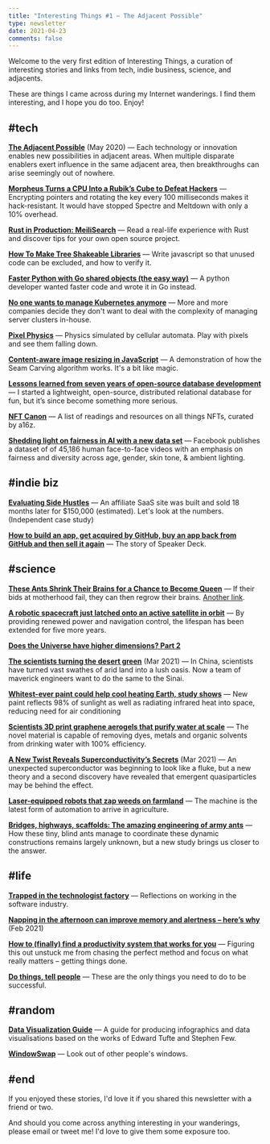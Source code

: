 ```yaml
---
title: "Interesting Things #1 — The Adjacent Possible"
type: newsletter
date: 2021-04-23
comments: false
---
```


Welcome to the very first edition of Interesting Things, a curation of interesting stories and links from tech, indie business, science, and adjacents.

These are things I came across during my Internet wanderings. I find them interesting, and I hope you do too. Enjoy!

<!--more-->

## #tech

**[The Adjacent Possible](https://sirupsen.com/adjacent-possible/?utm_source=bengtan.com)** (May 2020) &mdash; Each technology or innovation enables new possibilities in adjacent areas. When multiple disparate enablers exert influence in the same adjacent area, then breakthroughs can arise seemingly out of nowhere.

**[Morpheus Turns a CPU Into a Rubik’s Cube to Defeat Hackers](https://spectrum.ieee.org/tech-talk/semiconductors/processors/morpheus-turns-a-cpu-into-a-rubiks-cube-to-defeat-hackers?utm_source=bengtan.com)** &mdash; Encrypting pointers and rotating the key every 100 milliseconds makes it hack-resistant. It would have stopped Spectre and Meltdown with only a 10% overhead.

**[Rust in Production: MeiliSearch](https://serokell.io/blog/rust-in-production-meilisearch?utm_source=bengtan.com)** &mdash; Read a real-life experience with Rust and discover tips for your own open source project.

**[How To Make Tree Shakeable Libraries](https://blog.theodo.com/2021/04/library-tree-shaking/?utm_source=bengtan.com)** &mdash; Write javascript so that unused code can be excluded, and how to verify it.

**[Faster Python with Go shared objects (the easy way)](https://blog.kchung.co/faster-python-with-go-shared-objects/?utm_source=bengtan.com)** &mdash; A python developer wanted faster code and wrote it in Go instead.

**[No one wants to manage Kubernetes anymore](https://www.infoworld.com/article/3614850/no-one-wants-to-manage-kubernetes-anymore.html?utm_source=bengtan.com)** &mdash; More and more companies decide they don't want to deal with the complexity of managing server clusters in-house.

**[Pixel Physics](https://victorribeiro.com/pixelPhysics/?utm_source=bengtan.com)** &mdash; Physics simulated by cellular automata. Play with pixels and see them falling down.

**[Content-aware image resizing in JavaScript](https://trekhleb.dev/blog/2021/content-aware-image-resizing-in-javascript/?utm_source=bengtan.com)** &mdash; A demonstration of how the Seam Carving algorithm works. It's a bit like magic.

**[Lessons learned from seven years of open-source database development](https://www.philipotoole.com/7-years-of-open-source-database-development-lessons-learned/?utm_source=bengtan.com)** &mdash; I started a lightweight, open-source, distributed relational database for fun, but it’s since become something more serious.

**[NFT Canon](https://a16z.com/2021/04/02/nfts-readings-resources/?utm_source=bengtan.com)** &mdash; A list of readings and resources on all things NFTs, curated by a16z.

**[Shedding light on fairness in AI with a new data set](https://ai.facebook.com/blog/shedding-light-on-fairness-in-ai-with-a-new-data-set/?utm_source=bengtan.com)** &mdash; Facebook publishes a dataset of of 45,186 human face-to-face videos with an emphasis on fairness and diversity across age, gender, skin tone, & ambient lighting.


## #indie biz

**[Evaluating Side Hustles](https://ruizhidong.com/evaluating-side-hustles/?utm_source=bengtan.com)** &mdash; An affiliate SaaS site was built and sold 18 months later for $150,000 (estimated). Let's look at the numbers. (Independent case study)

**[How to build an app, get acquired by GitHub, buy an app back from GitHub and then sell it again](https://www.johnnunemaker.com/speakerdeck/?utm_source=bengtan.com)** &mdash; The story of Speaker Deck.


## #science

**[These Ants Shrink Their Brains for a Chance to Become Queen](https://www.nytimes.com/2021/04/13/science/ants-brains-queen.html?utm_source=bengtan.com)** &mdash; If their bids at motherhood fail, they can then regrow their brains. [Another link](https://www.nationalgeographic.com/animals/article/indian-jumping-ants-shrink-and-regrow-brains?utm_source=bengtan.com).

**[A robotic spacecraft just latched onto an active satellite in orbit](https://www.theverge.com/2021/4/12/22380581/northrop-grumman-mev-2-satellite-servicing-intelsat-mrv-docked?utm_source=bengtan.com)** &mdash; By providing renewed power and navigation control, the lifespan has been extended for five more years.

**[Does the Universe have higher dimensions? Part 2](http://backreaction.blogspot.com/2021/04/does-universe-have-higher-dimensions_0529669649.html?utm_source=bengtan.com)**

**[The scientists turning the desert green](https://www.theguardian.com/environment/2021/mar/20/our-biggest-challenge-lack-of-imagination-the-scientists-turning-the-desert-green?utm_source=bengtan.com)** (Mar 2021) &mdash; In China, scientists have turned vast swathes of arid land into a lush oasis. Now a team of maverick engineers want to do the same to the Sinai.

**[Whitest-ever paint could help cool heating Earth, study shows](https://www.theguardian.com/environment/2021/apr/15/whitest-ever-paint-could-help-cool-heating-earth-study-shows?utm_source=bengtan.com)** &mdash; New paint reflects 98% of sunlight as well as radiating infrared heat into space, reducing need for air conditioning

**[Scientists 3D print graphene aerogels that purify water at scale](https://3dprintingindustry.com/news/scientists-3d-print-graphene-aerogels-that-purify-water-at-scale-188753/?utm_source=bengtan.com)** &mdash; The novel material is capable of removing dyes, metals and organic solvents from drinking water with 100% efficiency. 

**[A New Twist Reveals Superconductivity’s Secrets](https://www.quantamagazine.org/graphenes-new-twist-reveals-superconductivitys-secrets-20210316/?utm_source=bengtan.com)** (Mar 2021) &mdash; An unexpected superconductor was beginning to look like a fluke, but a new theory and a second discovery have revealed that emergent quasiparticles may be behind the effect.

**[Laser-equipped robots that zap weeds on farmland](https://www.seattletimes.com/business/seattle-startup-sends-laser-equipped-robots-to-zap-weeds-on-farmland/?utm_source=bengtan.com)** &mdash; The machine is the latest form of automation to arrive in agriculture.

**[Bridges, highways, scaffolds: The amazing engineering of army ants](https://theconversation.com/bridges-highways-scaffolds-how-the-amazing-engineering-of-army-ants-can-make-us-smarter-creators-158326?utm_source=bengtan.com)** &mdash; How these tiny, blind ants manage to coordinate these dynamic constructions remains largely unknown, but a new study brings us closer to the answer.


## #life

**[Trapped in the technologist factory](https://ideolalia.com/essays/trapped-in-the-technologist-factory.html?utm_source=bengtan.com)** &mdash; Reflections on working in the software industry.

**[Napping in the afternoon can improve memory and alertness – here’s why](https://theconversation.com/napping-in-the-afternoon-can-improve-memory-and-alertness-heres-why-154423?utm_source=bengtan.com)** (Feb 2021)

**[How to (finally) find a productivity system that works for you](https://www.ondrejmarkus.com/system-that-works/?utm_source=bengtan.com)** &mdash; Figuring this out unstuck me from chasing the perfect method and focus on what really matters – getting things done. 

**[Do things, tell people](http://carl.flax.ie/dothingstellpeople.html?utm_source=bengtan.com)** &mdash; These are the only things you need to do to be successful. 


## #random

**[Data Visualization Guide](https://antonz.org/dataviz-guide/?utm_source=bengtan.com)** &mdash; A guide for producing infographics and data visualisations based on the works of Edward Tufte and Stephen Few.

**[WindowSwap](https://www.window-swap.com/Window?utm_source=bengtan.com)** &mdash; Look out of other people's windows.


## #end

If you enjoyed these stories, I'd love it if you shared this newsletter with a friend or two.

And should you come across anything interesting in your wanderings, please email or tweet me! I'd love to give them some exposure too.
